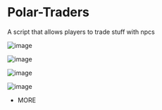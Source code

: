 # Polar-Traders
 A script that allows players to trade stuff with npcs


![image](https://user-images.githubusercontent.com/102779658/227053194-57e09218-246b-486e-b284-775db3e369b9.png)


![image](https://user-images.githubusercontent.com/102779658/227053247-a0a26113-688a-4e0d-b0c4-58e11f306e75.png)


![image](https://user-images.githubusercontent.com/102779658/227053351-2c3f0a25-6731-4256-89e1-34fd78be40d0.png)


![image](https://user-images.githubusercontent.com/102779658/227053406-d8590bb4-c754-4004-8aa5-39dbdaf89b70.png)



+ MORE
